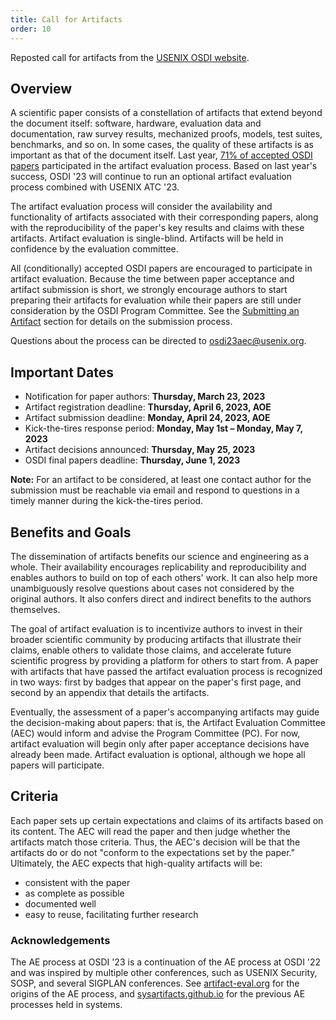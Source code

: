 ```yaml
---
title: Call for Artifacts
order: 10
---
```


Reposted call for artifacts from the [USENIX OSDI website]().

## Overview
A scientific paper consists of a constellation of artifacts that extend beyond the document itself: software, hardware, evaluation data and documentation, raw survey results, mechanized proofs, models, test suites, benchmarks, and so on. 
In some cases, the quality of these artifacts is as important as that of the document itself. 
Last year, [71% of accepted OSDI papers](https://sysartifacts.github.io/osdi2022/results) participated in the artifact evaluation process. 
Based on last year's success, OSDI '23 will continue to run an optional artifact evaluation process combined with USENIX ATC '23.

The artifact evaluation process will consider the availability and functionality of artifacts associated with their corresponding papers, along with the reproducibility of the paper's key results and claims with these artifacts.
Artifact evaluation is single-blind. Artifacts will be held in confidence by the evaluation committee.

All (conditionally) accepted OSDI papers are encouraged to participate in artifact evaluation.
Because the time between paper acceptance and artifact submission is short, we strongly encourage authors to start preparing their artifacts for evaluation while their papers are still under consideration by the OSDI Program Committee.
See the [Submitting an Artifact](https://www.usenix.org/conference/osdi23/call-for-artifacts#submitting) section for details on the submission process.

Questions about the process can be directed to [osdi23aec@usenix.org](mailto:osdi23aec@usenix.org).

## Important Dates
- Notification for paper authors: **Thursday, March 23, 2023**
- Artifact registration deadline: **Thursday, April 6, 2023, AOE**
- Artifact submission deadline: **Monday, April 24, 2023, AOE**
- Kick-the-tires response period: **Monday, May 1st – Monday, May 7, 2023**
- Artifact decisions announced: **Thursday, May 25, 2023**
- OSDI final papers deadline: **Thursday, June 1, 2023**

**Note:** For an artifact to be considered, at least one contact author for the submission must be reachable via email and respond to questions in a timely manner during the kick-the-tires period.

## Benefits and Goals
The dissemination of artifacts benefits our science and engineering as a whole.
Their availability encourages replicability and reproducibility and enables authors to build on top of each others' work.
It can also help more unambiguously resolve questions about cases not considered by the original authors. It also confers direct and indirect benefits to the authors themselves.

The goal of artifact evaluation is to incentivize authors to invest in their broader scientific community by producing artifacts that illustrate their claims, enable others to validate those claims, and accelerate future scientific progress by providing a platform for others to start from.
A paper with artifacts that have passed the artifact evaluation process is recognized in two ways: first by badges that appear on the paper's first page, and second by an appendix that details the artifacts.

Eventually, the assessment of a paper's accompanying artifacts may guide the decision-making about papers: that is, the Artifact Evaluation Committee (AEC) would inform and advise the Program Committee (PC).
For now, artifact evaluation will begin only after paper acceptance decisions have already been made. Artifact evaluation is optional, although we hope all papers will participate.

## Criteria
Each paper sets up certain expectations and claims of its artifacts based on its content.
The AEC will read the paper and then judge whether the artifacts match those criteria.
Thus, the AEC's decision will be that the artifacts do or do not "conform to the expectations set by the paper."
Ultimately, the AEC expects that high-quality artifacts will be:

- consistent with the paper
- as complete as possible
- documented well
- easy to reuse, facilitating further research

### Acknowledgements

The AE process at OSDI '23 is a continuation of the AE process at OSDI '22 and was inspired by multiple other conferences, such as USENIX Security, SOSP, and several SIGPLAN conferences. See [artifact-eval.org](https://artifact-eval.org/) for the origins of the AE process, and [sysartifacts.github.io](https://sysartifacts.github.io/) for the previous AE processes held in systems.
